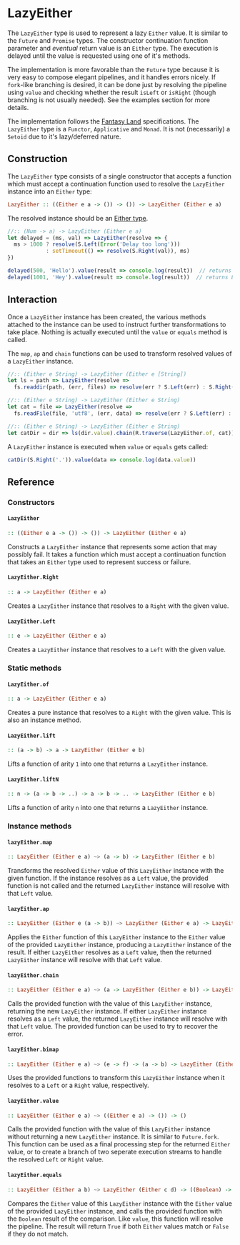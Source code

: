 # LazyEither

The `LazyEither` type is used to represent a lazy `Either` value. It is similar to the `Future` and `Promise` types. The constructor continuation function parameter and *eventual* return value is an `Either` type. The execution is delayed until the value is requested using one of it's methods.

The implementation is more favorable than the `Future` type because it is very easy to compose elegant pipelines, and it handles errors nicely. If `fork`-like branching is desired, it can be done just by resolving the pipeline using `value` and checking whether the result `isLeft` or `isRight` (though branching is not usually needed). See the examples section for more details.

The implementation follows the [Fantasy Land](https://github.com/fantasyland/fantasy-land) specifications. The `LazyEither` type is a `Functor`, `Applicative` and `Monad`. It is not (necessarily) a `Setoid` due to it's lazy/deferred nature. 


## Construction

The `LazyEither` type consists of a single constructor that accepts a function which must accept a continuation function used to resolve the `LazyEither` instance into an `Either` type: 

```hs
LazyEither :: ((Either e a -> ()) -> ()) -> LazyEither (Either e a)
```

The resolved instance should be an [Either type](https://github.com/ramda/ramda-fantasy/blob/master/docs/Either.md).


```js
//:: (Num -> a) -> LazyEither (Either e a)
let delayed = (ms, val) => LazyEither(resolve => {
  ms > 1000 ? resolve(S.Left(Error('Delay too long')))
            : setTimeout(() => resolve(S.Right(val)), ms)
})
```

```js
delayed(500, 'Hello').value(result => console.log(result))  // returns Right('Hello')
delayed(1001, 'Hey').value(result => console.log(result))  // returns Left(Error('Delay too long'))
```


## Interaction

Once a `LazyEither` instance has been created, the various methods attached to the instance can be used to instruct further transformations to take place. Nothing is actually executed until the `value` or `equals` method is called.

The `map`, `ap` and `chain` functions can be used to transform resolved values of a `LazyEither` instance.

```js
//:: (Either e String) -> LazyEither (Either e [String])
let ls = path => LazyEither(resolve =>
  fs.readdir(path, (err, files) => resolve(err ? S.Left(err) : S.Right(files))))

//:: (Either e String) -> LazyEither (Either e String)
let cat = file => LazyEither(resolve =>
  fs.readFile(file, 'utf8', (err, data) => resolve(err ? S.Left(err) : S.Right(data))))

//:: (Either e String) -> LazyEither (Either e String)
let catDir = dir => ls(dir.value).chain(R.traverse(LazyEither.of, cat)).map(R.join('\n'))
```

A `LazyEither` instance is executed when `value` or `equals` gets called:

```js
catDir(S.Right('.')).value(data => console.log(data.value))
```


## Reference

### Constructors

#### `LazyEither`

```hs
:: ((Either e a -> ()) -> ()) -> LazyEither (Either e a)
```
Constructs a `LazyEither` instance that represents some action that may possibly fail. It takes a function which must accept a continuation function that takes an `Either` type used to represent success or failure. 

#### `LazyEither.Right`
```hs
:: a -> LazyEither (Either e a)
```
Creates a `LazyEither` instance that resolves to a `Right` with the given value.

#### `LazyEither.Left`
```hs
:: e -> LazyEither (Either e a)
```
Creates a `LazyEither` instance that resolves to a `Left` with the given value.


### Static methods

#### `LazyEither.of`
```hs
:: a -> LazyEither (Either e a)
```

Creates a pure instance that resolves to a `Right` with the given value. This is also an instance method.

#### `LazyEither.lift`
```hs
:: (a -> b) -> a -> LazyEither (Either e b)
```

Lifts a function of arity `1` into one that returns a `LazyEither` instance.

#### `LazyEither.liftN`
```hs
:: n -> (a -> b -> ..) -> a -> b -> .. -> LazyEither (Either e b)
```

Lifts a function of arity `n` into one that returns a `LazyEither` instance.


### Instance methods

#### `lazyEither.map`
```hs
:: LazyEither (Either e a) ~> (a -> b) -> LazyEither (Either e b)
```
Transforms the resolved `Either` value of this `LazyEither` instance with the given function. If the instance resolves as a `Left` value, the provided function is not called and the returned `LazyEither` instance will resolve with that `Left` value.

#### `lazyEither.ap`
```hs
:: LazyEither (Either e (a -> b)) ~> LazyEither (Either e a) -> LazyEither (Either e b)
```
Applies the `Either` function of this `LazyEither` instance to the `Either` value of the provided `LazyEither` instance, producing a `LazyEither` instance of the result. If either `LazyEither` resolves as a `Left` value, then the returned `LazyEither` instance will resolve with that `Left` value.

#### `lazyEither.chain`
```hs
:: LazyEither (Either e a) ~> (a -> LazyEither (Either e b)) -> LazyEither (Either e b)
```
Calls the provided function with the value of this `LazyEither` instance, returning the new `LazyEither` instance. If either `LazyEither` instance resolves as a `Left` value, the returned `LazyEither` instance will resolve with that `Left` value. The provided function can be used to try to recover the error.

#### `lazyEither.bimap`
```hs
:: LazyEither (Either e a) ~> (e -> f) -> (a -> b) -> LazyEither (Either f b)
```
Uses the provided functions to transform this `LazyEither` instance when it resolves to a `Left` or a `Right` value, respectively.

#### `lazyEither.value`
```hs
:: LazyEither (Either e a) ~> ((Either e a) -> ()) -> ()
```
Calls the provided function with the value of this `LazyEither` instance without returning a new `LazyEither` instance. It is similar to `Future.fork`. This function can be used as a final processing step for the returned `Either` value, or to create a branch of two seperate execution streams to handle the resolved `Left` or `Right` value.

#### `lazyEither.equals`
```hs
:: LazyEither (Either a b) ~> LazyEither (Either c d) -> ((Boolean) -> ()) -> ()
```
Compares the `Either` value of this `LazyEither` instance with the `Either` value of the provided `LazyEither` instance, and calls the provided function with the `Boolean` result of the comparison. Like `value`, this function will resolve the pipeline. The result will return `True` if both `Either` values match or `False` if they do not match.

